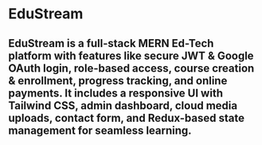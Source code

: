 # EduStream
## EduStream is a full-stack MERN Ed-Tech platform with features like secure JWT & Google OAuth login, role-based access, course creation & enrollment, progress tracking, and online payments. It includes a responsive UI with Tailwind CSS, admin dashboard, cloud media uploads, contact form, and Redux-based state management for seamless learning.